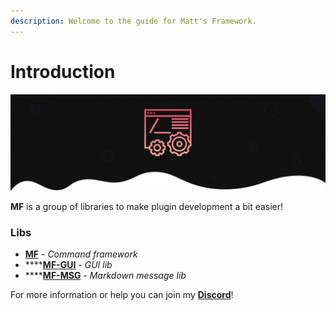 ```yaml
---
description: Welcome to the guide for Matt's Framework.
---
```


# Introduction

![Matt&apos;s Framework \(MF\)](.gitbook/assets/mfthread.png)

**MF** is a group of libraries to make plugin development a bit easier!

### Libs

* [**MF**](mf/mf-1/) - _Command framework_
* \*\*\*\*[**MF-GUI**](mf-gui/gui/) - _GUI lib_
* \*\*\*\*[**MF-MSG**](message/mf-msg/) _- Markdown message lib_

For more information or help you can join my [**Discord**](https://mattstudios.me/discord)!

